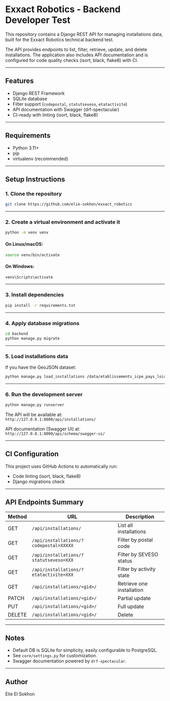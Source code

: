 
# Exxact Robotics - Backend Developer Test 

This repository contains a Django REST API for managing installations data, built for the Exxact Robotics technical backend test.

The API provides endpoints to list, filter, retrieve, update, and delete installations. The application also includes API documentation and is configured for code quality checks (isort, black, flake8) with CI.

---

## Features

- Django REST Framework
- SQLite database
- Filter support (`codepostal`, `statutseveso`, `etatactivite`)
- API documentation with Swagger (drf-spectacular)
- CI-ready with linting (isort, black, flake8)

---

## Requirements

- Python 3.11+
- pip
- virtualenv (recommended)

---

## Setup Instructions

### 1. Clone the repository

```bash
git clone https://github.com/elie-sokhon/exxact_robotics
```

---

### 2. Create a virtual environment and activate it

```bash
python -m venv venv
```

#### On Linux/macOS:
```bash
source venv/bin/activate
```

#### On Windows:
```bash
venv\Scripts\activate
```

---

### 3. Install dependencies

```bash
pip install -r requirements.txt
```

---

### 4. Apply database migrations

```bash
cd backend
python manage.py migrate
```

---

### 5. Load installations data

If you have the GeoJSON dataset:

```bash
python manage.py load_installations /data/etablissements_icpe_pays_loire.geojson
```

---

### 6. Run the development server

```bash
python manage.py runserver
```

The API will be available at:  
`http://127.0.0.1:8000/api/installations/`

API documentation (Swagger UI) at:  
`http://127.0.0.1:8000/api/schema/swagger-ui/`

---

## CI Configuration

This project uses GitHub Actions to automatically run:

- Code linting (isort, black, flake8)
- Django migrations check

---

## API Endpoints Summary

| Method | URL | Description |
|--------|-----|-------------|
| GET | `/api/installations/` | List all installations |
| GET | `/api/installations/?codepostal=XXXXX` | Filter by postal code |
| GET | `/api/installations/?statutseveso=XXX` | Filter by SEVESO status |
| GET | `/api/installations/?etatactivite=XXX` | Filter by activity state |
| GET | `/api/installations/<gid>/` | Retrieve one installation |
| PATCH | `/api/installations/<gid>/` | Partial update |
| PUT | `/api/installations/<gid>/` | Full update |
| DELETE | `/api/installations/<gid>/` | Delete |

---

## Notes

- Default DB is SQLite for simplicity, easily configurable to PostgreSQL.
- See `core/settings.py` for customization.
- Swagger documentation powered by `drf-spectacular`.

---

## Author

Elie El Sokhon


